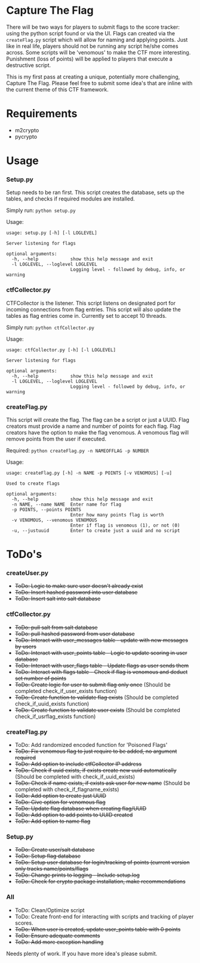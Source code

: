 Capture The Flag
===========

There will be two ways for players to submit flags to the score tracker: using the python script found or via the UI. 
Flags can created via the `createFlag.py` script which will allow for naming and applying points. Just like in real 
life, players should not be running any script he/she comes across. Some scripts will be 'venomous' to make the CTF 
more interesting. Punishment (loss of points) will be applied to players that execute a destructive script.

This is my first pass at creating a unique, potentially more challenging, Capture The Flag. Please feel free to submit
some idea's that are inline with the current theme of this CTF framework.
 
Requirements
=====

* m2crypto
* pycrypto

Usage
=====

### Setup.py
Setup needs to be ran first. This script creates the database, sets up the tables, and checks if required modules are installed.

Simply run:
```python setup.py```

Usage:
```
usage: setup.py [-h] [-l LOGLEVEL]

Server listening for flags

optional arguments:
  -h, --help            show this help message and exit
  -l LOGLEVEL, --loglevel LOGLEVEL
                        Logging level - followed by debug, info, or warning
```

### ctfCollector.py
CTFCollector is the listener. This script listens on designated port for incoming connections from flag entries. This
 script will also update the tables as flag entries come in. Currently set to accept 10 threads.

Simply run:
```python ctfCollector.py```

Usage:
```
usage: ctfCollector.py [-h] [-l LOGLEVEL]

Server listening for flags

optional arguments:
  -h, --help            show this help message and exit
  -l LOGLEVEL, --loglevel LOGLEVEL
                        Logging level - followed by debug, info, or warning
```

### createFlag.py
This script will create the flag. The flag can be a script or just a UUID. Flag creators must provide a name and number 
of points for each flag. Flag creators have the option to make the flag venomous. A venomous flag will remove points 
from the user if executed.

Required:
```python createFlag.py -n NAMEOFFLAG -p NUMBER```

Usage:
```
usage: createFlag.py [-h] -n NAME -p POINTS [-v VENOMOUS] [-u]

Used to create flags

optional arguments:
  -h, --help            show this help message and exit
  -n NAME, --name NAME  Enter name for flag
  -p POINTS, --points POINTS
                        Enter how many points flag is worth
  -v VENOMOUS, --venomous VENOMOUS
                        Enter if flag is venomous (1), or not (0)
  -u, --justuuid        Enter to create just a uuid and no script
```

ToDo's
=====

### createUser.py
* ~~ToDo: Logic to make sure user doesn't already exist~~
* ~~ToDo: Insert hashed password into user database~~
* ~~ToDo: Insert salt into salt database~~

### ctfCollector.py
* ~~ToDo: pull salt from salt database~~
* ~~ToDo: pull hashed password from user database~~
* ~~ToDo: Interact with user_messages table - update with new messages by users~~
* ~~ToDo: Interact with user_points table - Logic to update scoring in user database~~
* ~~ToDo: Interact with user_flags table - Update flags as user sends them~~
* ~~ToDo: Interact with flags table - Check if flag is venomous and deduct set number of points~~
* ~~ToDo: Create logic for user to submit flag only once~~ (Should be completed check_if_user_exists function)
* ~~ToDo: Create function to validate flag exists~~ (Should be completed check_if_uuid_exists function)
* ~~ToDo: Create function to validate user exists~~ (Should be completed check_if_usrflag_exists function)

### createFlag.py
* ToDo: Add randomized encoded function for 'Poisoned Flags'
* ~~ToDo: Fix venomous flag to just require to be added, no argument required~~
* ~~ToDo: Add option to include ctfCollector IP address~~
* ~~ToDo: Check if uuid exists, if exists create new uuid automatically~~ (Should be completed with check_if_uuid_exists)
* ~~ToDo: Check if name exists, if exists ask user for new name~~ (Should be completed with check_if_flagname_exists)
* ~~ToDo: Add option to create just UUID~~
* ~~ToDo: Give option for venomous flag~~
* ~~ToDo: Update flag database when creating flag/UUID~~
* ~~ToDo: Add option to add points to UUID created~~
* ~~ToDo: Add option to name flag~~

### Setup.py
* ~~ToDo: Create user/salt database~~
* ~~ToDo: Setup flag database~~
* ~~ToDo: Setup user database for login/tracking of points (current version only tracks name/points/flags~~
* ~~ToDo: Change prints to logging - Include setup.log~~
* ~~ToDo: Check for crypto package installation, make recommendations~~

### All
* ToDo: Clean/Optimize script
* ToDo: Create front-end for interacting with scripts and tracking of player scores.
* ~~ToDo: When user is created, update user_points table with 0 points~~
* ~~ToDo: Ensure adequate comments~~
* ~~ToDo: Add more exception handling~~

Needs plenty of work. If you have more idea's please submit. 
